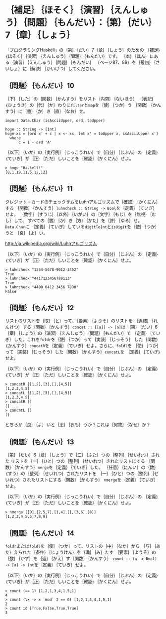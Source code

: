 ｛補足｝｛ほそく｝｛演習｝｛えんしゅう｝｛問題｝｛もんだい｝：｛第｝｛だい｝7｛章｝｛しょう｝
=============================================================================================

「プログラミングHaskell」の｛第｝｛だい｝7｛章｝｛しょう｝のための
｛補足｝｛ほそく｝｛演習｝｛えんしゅう｝｛問題｝｛もんだい｝です。
｛本｝｛ほん｝にある｛演習｝｛えんしゅう｝｛問題｝｛もんだい｝
（ページ87、88）を｛最初｝｛さいしょ｝に｛解決｝｛かいけつ｝してください。

｛問題｝｛もんだい｝10
----------------------

｛下｝｛した｝の｛関数｝｛かんすう｝をリスト｛内包｝｛ないほう｝
｛表記｝｛ひょうき｝の｛代｝｛か｝わりに`filter`と`map`を｛使｝｛つか｝う
｛関数｝｛かんすう｝に｛書｝｛か｝き｛直｝｛なお｝せ。

    import Data.Char (isAsciiUpper, ord, toUpper)

    hoge :: String -> [Int]
    hoge xs = [ord x' + c | x <- xs, let x' = toUpper x, isAsciiUpper x']
      where
          c = 1 - ord 'A'

｛以下｝｛いか｝の｛実行例｝｛じっこうれい｝で｛自分｝｛じぶん｝の
｛定義｝｛ていぎ｝が｛正｝｛ただ｝しいことを｛確認｝｛かくにん｝せよ。

    > hoge "Haskell!"
    [8,1,19,11,5,12,12]

｛問題｝｛もんだい｝11
----------------------

クレジット・カードのチェックサムをLuhnアルゴリズムで｛確認｝｛かくにん｝する
｛関数｝｛かんすう｝`luhncheck :: String -> Bool`を｛定義｝｛ていぎ｝せよ。
｛数字｝｛すうじ｝｛以外｝｛いがい｝の｛文字｝｛もじ｝を｛無視｝｛むし｝して、
すべての｛書｝｛か｝き｛方｝｛かた｝を｛許｝｛ゆる｝せ。`Data.Char`に
｛定義｝｛ていぎ｝している`digitToInt`と`isDigit`を｛使｝｛つか｝うと
｛良｝｛よ｝い。

http://ja.wikipedia.org/wiki/Luhnアルゴリズム

｛以下｝｛いか｝の｛実行例｝｛じっこうれい｝で｛自分｝｛じぶん｝の
｛定義｝｛ていぎ｝が｛正｝｛ただ｝しいことを｛確認｝｛かくにん｝せよ。

    > luhncheck "1234-5678-9012-3452"
    True
    > luhncheck "4417123456789113"
    True
    > luhncheck "4408 0412 3456 7890"
    False

｛問題｝｛もんだい｝12
----------------------

リストのリストを｛取｝｛と｝って、｛要素｝｛ようそ｝のリストを
｛連結｝｛れんけつ｝する｛関数｝｛かんすう｝`concat :: [[a]] -> [a]`は
｛第｝｛だい｝6｛章｝｛しょう｝の｛演習｝｛えんしゅう｝｛問題｝｛もんだい｝で
｛定義｝｛ていぎ｝した。これを`foldr`を｛使｝｛つか｝って｛実装｝｛じっそう｝
した｛関数｝｛かんすう｝`concatR`を｛定義｝｛ていぎ｝せよ。さらに、`foldl`を
｛使｝｛つか｝って｛実装｝｛じっそう｝した｛関数｝｛かんすう｝`concatL`を
｛定義｝｛ていぎ｝せよ。

｛以下｝｛いか｝の｛実行例｝｛じっこうれい｝で｛自分｝｛じぶん｝の
｛定義｝｛ていぎ｝が｛正｝｛ただ｝しいことを｛確認｝｛かくにん｝せよ。

    > concatR [[1,2],[3],[],[4,5]]
    [1,2,3,4,5]
    > concatL [[1,2],[3],[],[4,5]]
    [1,2,3,4,5]
    > concatR []
    []
    > concatL []
    []

どちらが｛良｝｛よ｝いと｛思｝｛おも｝うか？これは｛何故｝｛なぜ｝か？

｛問題｝｛もんだい｝13
----------------------

｛第｝｛だい｝6｛章｝｛しょう｝で｛二｝｛ふた｝つの｛整列｝｛せいれつ｝された
リストを｛一｝｛ひと｝つの｛整列｝｛せいれつ｝されたリストにする
｛関数｝｛かんすう｝`merge`を｛定義｝｛ていぎ｝した。
｛任意｝｛にんい｝の｛数｝｛すう｝の｛整列｝｛せいれつ｝されたリストを
｛一｝｛ひと｝つの｛整列｝｛せいれつ｝されたリストにする｛関数｝｛かんすう｝
`nmerge`を｛定義｝｛ていぎ｝せよ。

｛以下｝｛いか｝の｛実行例｝｛じっこうれい｝で｛自分｝｛じぶん｝の
｛定義｝｛ていぎ｝が｛正｝｛ただ｝しいことを｛確認｝｛かくにん｝せよ。

    > nmerge [[9],[2,5,7],[1,4],[],[3,6],[8]]
    [1,2,3,4,5,6,7,8,9]

｛問題｝｛もんだい｝14
----------------------

`foldr`または`foldl`を｛使｝｛つか｝って、リストの｛中｝｛なか｝から
｛与｝｛あた｝えられた｛条件｝｛じょうけん｝を｛満｝｛み｝たす
｛要素｝｛ようそ｝の｛数｝｛かず｝を｛返｝｛かえ｝す｛関数｝｛かんすう｝
`count :: (a -> Bool) -> [a] -> Int`を｛定義｝｛ていぎ｝せよ。

｛以下｝｛いか｝の｛実行例｝｛じっこうれい｝で｛自分｝｛じぶん｝の
｛定義｝｛ていぎ｝が｛正｝｛ただ｝しいことを｛確認｝｛かくにん｝せよ。

    > count (== 1) [1,2,1,3,4,1,5,1]
    4
    > count (\x -> x `mod` 2 == 0) [1,2,1,3,4,1,5,1]
    2
    > count id [True,False,True,True]
    3
